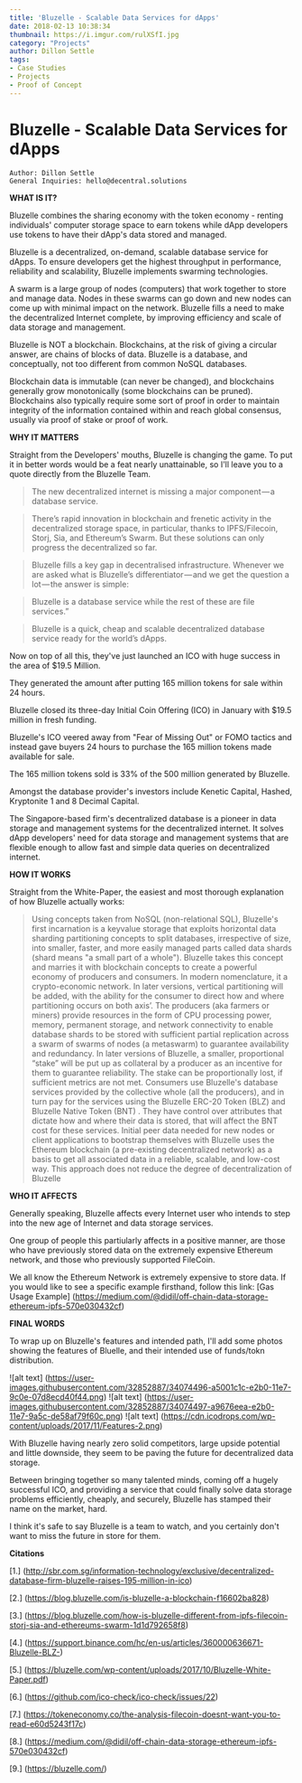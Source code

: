 ```yaml
---
title: 'Bluzelle - Scalable Data Services for dApps'
date: 2018-02-13 10:38:34
thumbnail: https://i.imgur.com/rulXSfI.jpg
category: "Projects"
author: Dillon Settle
tags:
- Case Studies
- Projects
- Proof of Concept
---
```

  
   

# Bluzelle - Scalable Data Services for dApps 

```
Author: Dillon Settle
General Inquiries: hello@decentral.solutions
```

**WHAT IS IT?**

Bluzelle combines the sharing economy with the token economy - renting individuals' computer storage space to earn tokens while dApp developers use tokens to have their dApp's data stored and managed.

Bluzelle is a decentralized, on-demand, scalable database service for dApps. To ensure developers get the highest throughput in performance, reliability and scalability, Bluzelle implements swarming technologies.

A swarm is a large group of nodes (computers) that work together to store and manage data. Nodes in these swarms can go down and new nodes can come up with minimal impact on the network. 
Bluzelle fills a need to make the decentralized Internet complete, by improving efficiency and scale of data storage and management.

Bluzelle is NOT a blockchain. Blockchains, at the risk of giving a circular answer, are chains of blocks of data. Bluzelle is a database, and conceptually, not too different from common NoSQL databases. 

Blockchain data is immutable (can never be changed), and blockchains generally grow monotonically (some blockchains can be pruned). Blockchains also typically require some sort of proof in order to maintain integrity of the information contained within and reach global consensus, usually via proof of stake or proof of work.

**WHY IT MATTERS**

  Straight from the Developers' mouths, Bluzelle is changing the game. To put it in better words would be a feat nearly unattainable, so I'll leave you to a quote directly from the Bluzelle Team.
>The new decentralized internet is missing a major component — a database service.

>There’s rapid innovation in blockchain and frenetic activity in the decentralized storage space, in particular, thanks to IPFS/Filecoin, Storj, Sia, and Ethereum’s Swarm. But these solutions can only progress the decentralized so far.

>Bluzelle fills a key gap in decentralised infrastructure. Whenever we are asked what is Bluzelle’s differentiator — and we get the question a lot — the answer is simple:

>Bluzelle is a database service while the rest of these are file services.”

>Bluzelle is a quick, cheap and scalable decentralized database service ready for the world’s dApps.
     
Now on top of all this, they've just launched an ICO with huge success in the area of $19.5 Million. 

They generated the amount after putting 165 million tokens for sale within 24 hours.

Bluzelle closed its three-day Initial Coin Offering (ICO) in January with $19.5 million in fresh funding.

Bluzelle's ICO veered away from "Fear of Missing Out" or FOMO tactics and instead gave buyers 24 hours to purchase the 165 million tokens made available for sale.

The 165 million tokens sold is 33% of the 500 million generated by Bluzelle.

Amongst the database provider's investors include Kenetic Capital, Hashed, Kryptonite 1 and 8 Decimal Capital.

The Singapore-based firm's decentralized database is a pioneer in data storage and management systems for the decentralized internet. It solves dApp developers' need for data storage and management systems that are flexible enough to allow fast and simple data queries on decentralized internet.

**HOW IT WORKS**

Straight from the White-Paper, the easiest and most thorough explanation of how Bluzelle actually works:

>Using concepts taken from NoSQL (non-relational SQL), Bluzelle's first incarnation is a keyvalue
storage that exploits horizontal data sharding partitioning concepts to split databases,
irrespective of size, into smaller, faster, and more easily managed parts called data shards (shard
means "a small part of a whole"). Bluzelle takes this concept and marries it with blockchain
concepts to create a powerful economy of producers and consumers. In modern nomenclature,
it a crypto-economic network. In later versions, vertical partitioning will be added, with the
ability for the consumer to direct how and where partitioning occurs on both axis’.
The producers (aka farmers or miners) provide resources in the form of CPU processing power,
memory, permanent storage, and network connectivity to enable database shards to be stored
with sufficient partial replication across a swarm of swarms of nodes (a metaswarm) to
guarantee availability and redundancy. In later versions of Bluzelle, a smaller, proportional
“stake” will be put up as collateral by a producer as an incentive for them to guarantee
reliability. The stake can be proportionally lost, if sufficient metrics are not met.
Consumers use Bluzelle's database services provided by the collective whole (all the producers),
and in turn pay for the services using the Bluzelle ERC-20 Token (BLZ) and Bluzelle Native
Token (BNT) . They have control over attributes that dictate how and where their data is
stored, that will affect the BNT cost for these services.
Initial peer data needed for new nodes or client applications to bootstrap themselves with
Bluzelle uses the Ethereum blockchain (a pre-existing decentralized network) as a basis to get
all associated data in a reliable, scalable, and low-cost way. This approach does not reduce the
degree of decentralization of Bluzelle
     
**WHO IT AFFECTS**

Generally speaking, Bluzelle affects every Internet user who intends to step into the new age of Internet and data storage services.

One group of people this partiularly affects in a positive manner, are those who have previously stored data on the extremely expensive Ethereum network, and those who previously supported FileCoin.

We all know the Ethereum Network is extremely expensive to store data. If you would like to see a specific example firsthand, follow this link: [Gas Usage Example] (https://medium.com/@didil/off-chain-data-storage-ethereum-ipfs-570e030432cf)


 **FINAL WORDS**

 To wrap up on Bluzelle's features and intended path, I'll add some photos showing the features of Bluelle, and their intended use of funds/tokn distribution.
     
![alt text] (https://user-images.githubusercontent.com/32852887/34074496-a5001c1c-e2b0-11e7-9c0e-07d8ecd40f44.png)
    ![alt text] (https://user-images.githubusercontent.com/32852887/34074497-a9676eea-e2b0-11e7-9a5c-de58af79f60c.png)
    ![alt text] (https://cdn.icodrops.com/wp-content/uploads/2017/11/Features-2.png)
     
 With Bluzelle having nearly zero solid competitors, large upside potential and little downside, they seem to be paving the future for decentralized data storage.

Between bringing together so many talented minds, coming off a hugely successful ICO, and providing a service that could finally solve data storage problems efficiently, cheaply, and securely, Bluzelle has stamped their name on the market, hard.

I think it's safe to say Bluzelle is a team to watch, and you certainly don't want to miss the future in store for them.



      


  **Citations**

[1.] (http://sbr.com.sg/information-technology/exclusive/decentralized-database-firm-bluzelle-raises-195-million-in-ico)

[2.] (https://blog.bluzelle.com/is-bluzelle-a-blockchain-f16602ba828)

[3.] (https://blog.bluzelle.com/how-is-bluzelle-different-from-ipfs-filecoin-storj-sia-and-ethereums-swarm-1d1d792658f8)

[4.] (https://support.binance.com/hc/en-us/articles/360000636671-Bluzelle-BLZ-)

[5.] (https://bluzelle.com/wp-content/uploads/2017/10/Bluzelle-White-Paper.pdf)

[6.] (https://github.com/ico-check/ico-check/issues/22)

[7.] (https://tokeneconomy.co/the-analysis-filecoin-doesnt-want-you-to-read-e60d5243f17c)

[8.] (https://medium.com/@didil/off-chain-data-storage-ethereum-ipfs-570e030432cf)

[9.] (https://bluzelle.com/)
